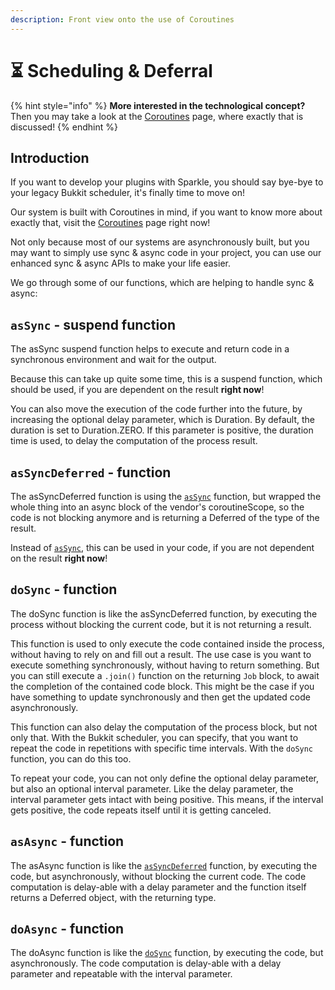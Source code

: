 ```yaml
---
description: Front view onto the use of Coroutines
---
```


# ⏳ Scheduling & Deferral

{% hint style="info" %}
**More interested in the technological concept?** Then you may take a look at the [Coroutines](broken-reference) page, where exactly that is discussed!
{% endhint %}

## Introduction

If you want to develop your plugins with Sparkle, you should say bye-bye to your legacy Bukkit scheduler, it's finally time to move on!

Our system is built with Coroutines in mind, if you want to know more about exactly that, visit the [Coroutines](broken-reference) page right now!

Not only because most of our systems are asynchronously built, but you may want to simply use sync & async code in your project, you can use our enhanced sync & async APIs to make your life easier.

We go through some of our functions, which are helping to handle sync & async:

## `asSync` - suspend function

The asSync suspend function helps to execute and return code in a synchronous environment and wait for the output.

Because this can take up quite some time, this is a suspend function, which should be used, if you are dependent on the result **right now**!

You can also move the execution of the code further into the future, by increasing the optional delay parameter, which is Duration. By default, the duration is set to Duration.ZERO. If this parameter is positive, the duration time is used, to delay the computation of the process result.

## `asSyncDeferred` - function

The asSyncDeferred function is using the [`asSync`](scheduling-and-deferral.md#assync-suspend-function) function, but wrapped the whole thing into an async block of the vendor's coroutineScope, so the code is not blocking anymore and is returning a Deferred of the type of the result.

Instead of [`asSync`](scheduling-and-deferral.md#assync-suspend-function), this can be used in your code, if you are not dependent on the result **right now**!

## `doSync` - function

The doSync function is like the asSyncDeferred function, by executing the process without blocking the current code, but it is not returning a result.

This function is used to only execute the code contained inside the process, without having to rely on and fill out a result. The use case is you want to execute something synchronously, without having to return something. But you can still execute a `.join()` function on the returning `Job` block, to await the completion of the contained code block. This might be the case if you have something to update synchronously and then get the updated code asynchronously.

This function can also delay the computation of the process block, but not only that. With the Bukkit scheduler, you can specify, that you want to repeat the code in repetitions with specific time intervals. With the `doSync` function, you can do this too.

To repeat your code, you can not only define the optional delay parameter, but also an optional interval parameter. Like the delay parameter, the interval parameter gets intact with being positive.  This means, if the interval gets positive, the code repeats itself until it is getting canceled.

## `asAsync` - function

The asAsync function is like the [`asSyncDeferred`](scheduling-and-deferral.md#assyncdeferred-function) function, by executing the code, but asynchronously, without blocking the current code. The code computation is delay-able with a delay parameter and the function itself returns a Deferred object, with the returning type.

## `doAsync` - function

The doAsync function is like the [`doSync`](scheduling-and-deferral.md#dosync-function) function, by executing the code, but asynchronously. The code computation is delay-able with a delay parameter and repeatable with the interval parameter.



